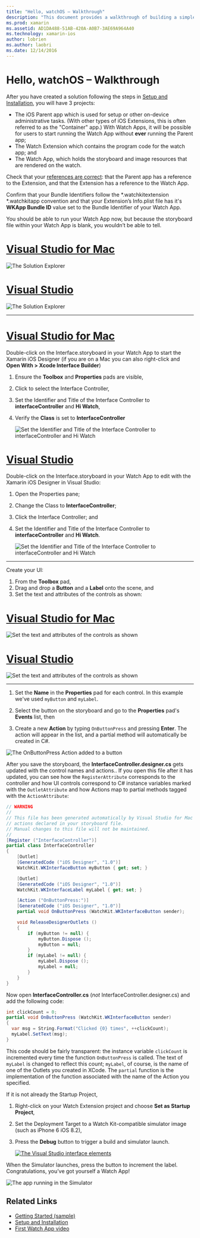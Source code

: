 ```yaml
---
title: "Hello, watchOS – Walkthrough"
description: "This document provides a walkthrough of building a simple watchOS application using Xamarin. It describes how to work in both Visual Studio and Visual Studio for Mac, work with storyboards, and respond to events in code."
ms.prod: xamarin
ms.assetid: AD1DA488-51AB-420A-A0B7-3AE69A964A40
ms.technology: xamarin-ios
author: lobrien
ms.author: laobri
ms.date: 12/14/2016
---
```


# Hello, watchOS – Walkthrough

After you have created a solution following the steps in
[Setup and Installation](~/ios/watchos/get-started/installation.md), you will have 3 projects:

- The iOS Parent app which is used for setup or other on-device administrative tasks. (With other types of iOS Extensions, this is often referred to as the "Container" app.) With Watch Apps, it will be possible for users to start running the Watch App without **ever** running the Parent app;
- The Watch Extension which contains the program code for the watch app; and
- The Watch App, which holds the storyboard and image resources that are rendered on the watch.

Check that your [references are correct](~/ios/watchos/get-started/project-references.md): that the Parent app has a reference to the Extension, and that the Extension has a reference to the Watch App.

Confirm that your Bundle Identifiers follow the \*.watchkitextension \*.watchkitapp convention and that your Extension’s Info.plist file has it's **WKApp Bundle ID** value set to the Bundle Identifier of your Watch App.

You should be able to run your Watch App now, but because the storyboard file within your Watch App is blank, you wouldn’t be able to tell.

# [Visual Studio for Mac](#tab/macos)

![](hello-watch-images/projectstructure.png "The Solution Explorer")

# [Visual Studio](#tab/windows)

![](hello-watch-images/vs-projectstructure.png "The Solution Explorer")

-----

# [Visual Studio for Mac](#tab/macos)
	
Double-click on the Interface.storyboard in your Watch App to
  start the Xamarin iOS Designer (if you are on a Mac you can
  also right-click and **Open With > Xcode Interface Builder**)


1.  Ensure the **Toolbox** and **Properties** pads are visible,
1.  Click to select the Interface Controller,
1.  Set the Identifier and Title of the Interface Controller to **interfaceController** and **Hi Watch**,
1.  Verify the **Class** is set to  **InterfaceController**

	![](hello-watch-images/interfacecontrollerattributes.png "Set the Identifier and Title of the Interface Controller to interfaceController and Hi Watch")

# [Visual Studio](#tab/windows)

Double-click on the Interface.storyboard in your Watch App
  to edit with the Xamarin iOS Designer in Visual Studio:

1.  Open the Properties pane;
1.  Change the Class to **InterfaceController**;
1.  Click the Interface Controller; and
1.  Set the Identifier and Title of the Interface Controller to **interfaceController** and **Hi Watch**.

	![](hello-watch-images/vs-interfacecontrollerattributes.png "Set the Identifier and Title of the Interface Controller to interfaceController and Hi Watch")

-----


Create your UI:

1. From the **Toolbox** pad,
1. Drag and drop a **Button** and a **Label** onto the scene, and
1. Set the text and attributes of the controls as shown:

# [Visual Studio for Mac](#tab/macos)

![](hello-watch-images/draganddrop.png "Set the text and attributes of the controls as shown")

# [Visual Studio](#tab/windows)

![](hello-watch-images/vs-draganddrop.png "Set the text and attributes of the controls as shown")

-----

1. Set the **Name** in the **Properties** pad for each
  control. In this example we've used `myButton` and `myLabel`.

1. Select the button on the storyboard and go to the **Properties** pad's
  **Events** list, then

1. Create a new **Action** by typing `OnButtonPress` and pressing **Enter**.
  The action will appear in the list, and a partial method will automatically
  be created in C#.

![](hello-watch-images/buttonaction.png "The OnButtonPress Action added to a button")

After you save the storyboard, the **InterfaceController.designer.cs**
  gets updated with the control names and actions.. If you open this file after it
  has updated, you can see how the `RegisterAttribute` corresponds
  to the controller and how UI controls correspond
  to C# instance variables marked with the `OutletAttribute`
  and how Actions map to partial methods tagged
  with the `ActionAttribute`:

```csharp
// WARNING
//
// This file has been generated automatically by Visual Studio for Mac from the outlets and
// actions declared in your storyboard file.
// Manual changes to this file will not be maintained.
//
[Register ("InterfaceController")]
partial class InterfaceController
{
	[Outlet]
	[GeneratedCode ("iOS Designer", "1.0")]
	WatchKit.WKInterfaceButton myButton { get; set; }

	[Outlet]
	[GeneratedCode ("iOS Designer", "1.0")]
	WatchKit.WKInterfaceLabel myLabel { get; set; }

	[Action ("OnButtonPress:")]
	[GeneratedCode ("iOS Designer", "1.0")]
	partial void OnButtonPress (WatchKit.WKInterfaceButton sender);

	void ReleaseDesignerOutlets ()
	{
		if (myButton != null) {
			myButton.Dispose ();
			myButton = null;
		}
		if (myLabel != null) {
			myLabel.Dispose ();
			myLabel = null;
		}
	}
}
```

Now open **InterfaceController.cs** (*not* InterfaceController.designer.cs)
  and add the following code:

```csharp
int clickCount = 0;
partial void OnButtonPress (WatchKit.WKInterfaceButton sender)
{
  var msg = String.Format("Clicked {0} times", ++clickCount);
  myLabel.SetText(msg);
}
```

This code should be fairly transparent: the instance variable `clickCount` is incremented every time the function `OnButtonPress` is called. The text of `myLabel` is changed to reflect this count; `myLabel`, of course, is the name of one of the Outlets you created in XCode. The `partial` function is the implementation of the function associated with the name of the Action you specified.

If it is not already the Startup Project,

1. Right-click on your Watch Extension project and choose **Set as Startup Project**,

1. Set the Deployment Target to a Watch Kit-compatible simulator image (such as iPhone 6 iOS 8.2),

1. Press the **Debug** button to trigger a build and simulator launch.

	[![](hello-watch-images/readytodebug-sml.png "The Visual Studio interface elements")](hello-watch-images/readytodebug.png#lightbox)

When the Simulator launches, press the button to increment the label.
  Congratulations, you’ve got yourself a Watch App!

![](hello-watch-images/running.png "The app running in the Simulator")


## Related Links

- [Getting Started (sample)](https://developer.xamarin.com/samples/monotouch/WatchKit/GettingStarted/)
- [Setup and Installation](~/ios/watchos/get-started/installation.md)
- [First Watch App video](https://blog.xamarin.com/your-first-watch-kit-app/)
